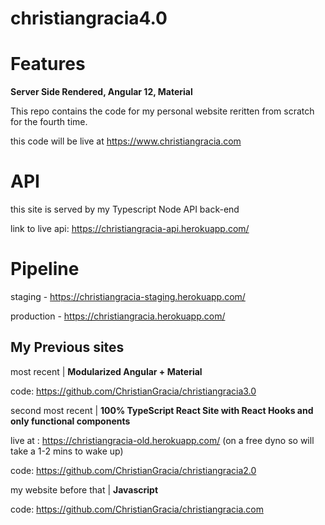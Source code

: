 # christiangracia4.0

# Features

**Server Side Rendered, Angular 12, Material**

This repo contains the code for my personal website reritten from scratch for the fourth time.

this code will be live at https://www.christiangracia.com

# API

this site is served by my Typescript Node API back-end

link to live api: https://christiangracia-api.herokuapp.com/

# Pipeline

staging - https://christiangracia-staging.herokuapp.com/

production - https://christiangracia.herokuapp.com/

## My Previous sites

most recent | **Modularized Angular + Material**

code: https://github.com/ChristianGracia/christiangracia3.0

second most recent | **100% TypeScript React Site with React Hooks and only functional components**

live at : https://christiangracia-old.herokuapp.com/ (on a free dyno so will take a 1-2 mins to wake up)

code: https://github.com/ChristianGracia/christiangracia2.0

my website before that | **Javascript**

code: https://github.com/ChristianGracia/christiangracia.com
